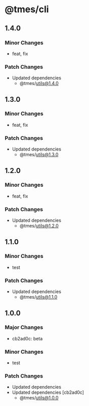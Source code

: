 # @tmes/cli

## 1.4.0

### Minor Changes

- feat, fix

### Patch Changes

- Updated dependencies
  - @tmes/utils@1.4.0

## 1.3.0

### Minor Changes

- feat, fix

### Patch Changes

- Updated dependencies
  - @tmes/utils@1.3.0

## 1.2.0

### Minor Changes

- feat, fix

### Patch Changes

- Updated dependencies
  - @tmes/utils@1.2.0

## 1.1.0

### Minor Changes

- test

### Patch Changes

- Updated dependencies
  - @tmes/utils@1.1.0

## 1.0.0

### Major Changes

- cb2ad0c: beta

### Minor Changes

- test

### Patch Changes

- Updated dependencies
- Updated dependencies [cb2ad0c]
  - @tmes/utils@1.0.0
